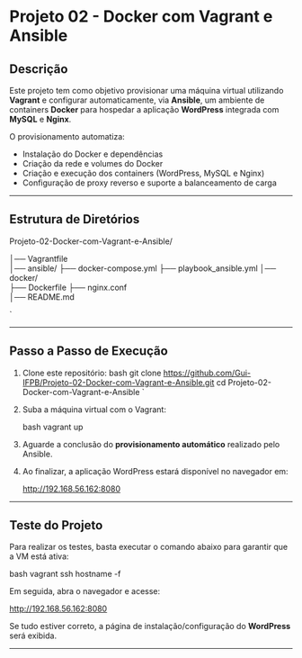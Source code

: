# Projeto 02 - Docker com Vagrant e Ansible

## Descrição
Este projeto tem como objetivo provisionar uma máquina virtual utilizando **Vagrant** e configurar automaticamente, via **Ansible**, um ambiente de containers **Docker** para hospedar a aplicação **WordPress** integrada com **MySQL** e **Nginx**.

O provisionamento automatiza:
- Instalação do Docker e dependências
- Criação da rede e volumes do Docker
- Criação e execução dos containers (WordPress, MySQL e Nginx)
- Configuração de proxy reverso e suporte a balanceamento de carga

---

##  Estrutura de Diretórios


Projeto-02-Docker-com-Vagrant-e-Ansible/

│── Vagrantfile              
│── ansible/ 
   ├── docker-compose.yml
   ├── playbook_ansible.yml
│── docker/  
   ├── Dockerfile
   ├── nginx.conf               
│── README.md
             

`

---

## Passo a Passo de Execução

1. Clone este repositório:
   bash
   git clone https://github.com/Gui-IFPB/Projeto-02-Docker-com-Vagrant-e-Ansible.git
   cd Projeto-02-Docker-com-Vagrant-e-Ansible
`

2. Suba a máquina virtual com o Vagrant:

   bash
   vagrant up
   

3. Aguarde a conclusão do **provisionamento automático** realizado pelo Ansible.

4. Ao finalizar, a aplicação WordPress estará disponível no navegador em:

   
   http://192.168.56.162:8080
   

---

## Teste do Projeto

Para realizar os testes, basta executar o comando abaixo para garantir que a VM está ativa:

bash
vagrant ssh hostname -f


Em seguida, abra o navegador e acesse:


http://192.168.56.162:8080


Se tudo estiver correto, a página de instalação/configuração do **WordPress** será exibida.

---



